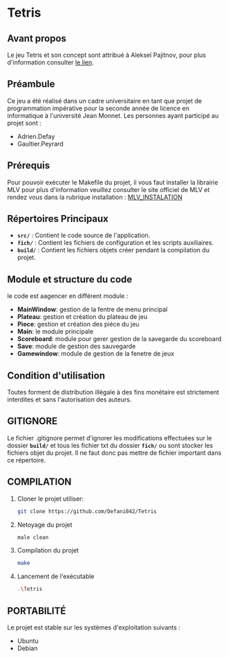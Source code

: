 # Tetris 

## Avant propos
Le jeu Tetris et son concept sont attribué à Alekseï Pajitnov, pour plus d'information consulter [le lien](https://fr.wikipedia.org/wiki/Tetris).

## Préambule
Ce jeu a été réalisé dans un cadre universitaire en tant que projet de programmation impérative pour la seconde année de licence en informatique à l'université Jean Monnet. 
Les personnes ayant participé au projet sont :
- Adrien.Defay
- Gaultier.Peyrard

## Prérequis
Pour pouvoir exécuter le Makefile du projet, il vous faut installer la librairie MLV pour plus d'information veuillez consulter le site officiel de MLV et rendez vous dans la rubrique installation : [MLV_INSTALATION](http://www-igm.univ-mlv.fr/~boussica/mlv/api/French/html/installation.html)  

## Répertoires Principaux

   - **`src/`** : Contient le code source de l'application.
   - **`fich/`** : Contient les fichiers de configuration et les scripts auxiliaires.
   - **`build/`** : Contient les fichiers objets créer pendant la compilation du projet.

## Module et structure du code

le code est aagencer en différent module :

   - **MainWindow**: gestion de la fentre de menu principal
   - **Plateau**: gestion et création du plateau de jeu
   - **Piece**: gestion et création des piéce du jeu
   - **Main**: le module principale
   - **Scoreboard**: module pour gerer gestion de la savegarde du scoreboard
   - **Save**: module de gestion des sauvegarde
   - **Gamewindow**: module de gestion de la fenetre de jeux  

## Condition d'utilisation

Toutes forment de distribution illégale à des fins monétaire est strictement interdites et sans l'autorisation des auteurs.

## GITIGNORE

Le fichier .gitignore permet d'ignorer les modifications effectuées sur le dossier  **`build/`** et tous les fichier txt du dossier  **`fich/`** ou sont stocker les fichiers objet du projet. Il ne faut donc pas mettre de fichier important dans ce répertoire.

## COMPILATION

   1) Cloner le projet utiliser:
      ```bash
      git clone https://github.com/Defani042/Tetris

   2) Netoyage du projet
      ```bash
      male clean

   3) Compilation du projet
      ```bash
      make

   4) Lancement de l'exécutable
      ```bash
      .\Tetris

 ## PORTABILITÉ

Le projet est stable sur les systèmes d'exploitation suivants :
   - Ubuntu
   - Debian
   
   
     
